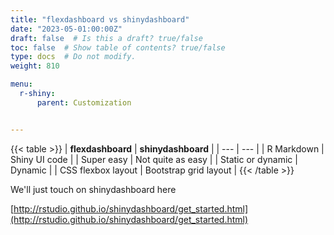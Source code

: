 ```yaml
---
title: "flexdashboard vs shinydashboard"
date: "2023-05-01:00:00Z"
draft: false  # Is this a draft? true/false
toc: false  # Show table of contents? true/false
type: docs  # Do not modify.
weight: 810

menu:
  r-shiny:
      parent: Customization


---
```


{{< table >}}
| **flexdashboard**    | **shinydashboard**      |
|      ---           |       ---             |
| R Markdown         | Shiny UI code         |
| Super easy         | Not quite as easy     |
| Static or dynamic  | Dynamic               |
| CSS flexbox layout | Bootstrap grid layout |
{{< /table >}}

We'll just touch on shinydashboard here

[http://rstudio.github.io/shinydashboard/get_started.html](http://rstudio.github.io/shinydashboard/get_started.html)
